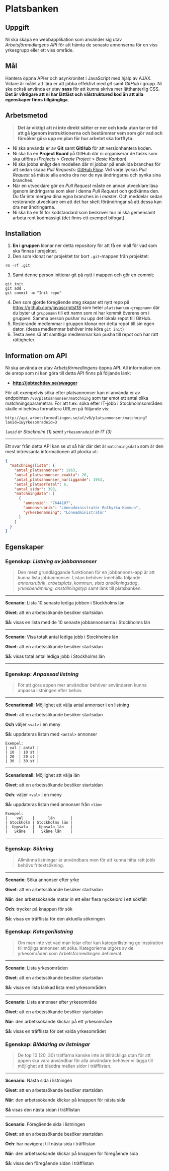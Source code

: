 # Platsbanken

## Uppgift
Ni ska skapa en webbapplikation som använder sig utav _Arbetsförmedlingens API_ för att hämta de senaste annonserna för en viss yrkesgrupp eller ett viss område. 

## Mål
Hantera öppna APIer och asynkronitet i JavaScript med hjälp av AJAX. Vidare är målet att lära er att jobba effektivt med _git_ samt _GitHub_ i grupp. Ni ska också använda er utav **sass** för att kunna skriva mer lätthanterlig CSS. **Det är viktigare att ni har lättläst och välstruktured kod än att alla egenskaper finns tillgängliga**. 

## Arbetsmetod

> **Det är viktigt att ni inte direkt sätter er ner och koda utan tar er tid att gå igenom instruktionerna och bestämmer vem som gör vad och försöker göra upp en plan för hur arbetet ska fortflyta.**

* Ni ska använda er av **Git** samt **GitHub** för att versionhantera koden.
* Ni ska ha en **Project Board** på GitHub där ni organiserar de tasks som ska utföras (_Projects_ > _Create Project_ > _Basic Kanban_)
* Ni ska jobba enligt den modellen där ni jobbar på enskilda branches för att sedan skapa _Pull Requests_: [GitHub Flow](https://guides.github.com/introduction/flow/). Vid varje lyckas _Pull Request_ så måste alla andra dra ner de nya ändringarna och synka sina branches.
* När en utvecklare gör en _Pull Request_ måste en annan utvecklare läsa igenom ändringarna som sker i denna _Pull Request_ och godkänna den. Du får inte mergea dina egna branches in i _master_. Och meddelar sedan resterande utvecklare om att det har skett förändringar så att dessa kan dra ner ändringarna.
* Ni ska ha en fil för kodstandard som beskriver hur ni ska gemensamt arbeta rent kodmässigt (det finns ett exempel bifogat).

## Installation

1. **En i gruppen** klonar ner detta repository för att få en mall för vad som ska finnas i projektet. 
2. Den som klonat ner projektet tar bort `.git`-mappen från projektet:
```
rm -rf .git
```
3. Samt denne person initierar git på nytt i mappen och gör en commit:
```
git init
git add .
git commit -m "Init repo"
```
4. Den som gjorde föregående steg skapar ett nytt repo på https://github.com/javascriptst18 som heter `platsbanken-gruppnamn` där du byter ut `gruppnamn` till ett namn som ni har kommit överens om i gruppen. Samma person pushar nu upp det lokala repot till GitHub.
5. Resterande medlemmar i gruppen klonar ner detta repot till sin egen dator. (dessa medlemmar behöver inte köra `git init`)
6. Testa även så att samtliga medlemmar kan pusha till repot och har rätt rättigheter.

## Information om API

Ni ska använda er utav _Arbetsförmedlingens_ öppna API. All information om de anrop som ni kan göra till detta API finns på följande länk: 

* **http://jobtechdev.se/swagger**

För att exempelvis söka efter platsannonser kan ni använda er av endpointen `/v0/platsannonser/matchning` som tar emot ett antal olika matchningsparametrar. För att t.ex. söka efter IT-jobb i Stockholmsområden skulle ni behöva formattera URLen på följande vis:

```http
http://api.arbetsformedlingen.se/af/v0/platsannonser/matchning?lanid=1&yrkesomradeid=3
```
_`lanid` är Stockholm (1) samt `yrkesomradeid` är IT (3)_

---

Ett svar från detta API kan se ut så här där det är `matchningsdata` som är den mest intressanta informationen att plocka ut:

```json
{
  "matchningslista": {
    "antal_platsannonser": 1963,
    "antal_platsannonser_exakta": 20,
    "antal_platsannonser_narliggande": 1943,
    "antal_platserTotal": 6,
    "antal_sidor": 393,
    "matchningdata": [
      {
        "annonsid": "7644107",
        "annonsrubrik": "Löneadministratör Botkyrka Kommun",
        "yrkesbenamning": "Löneadministratör"
      }
    ]
  }
}
```

## Egenskaper

### Egenskap: _Listning av jobbannonser_

> Den mest grundläggande funktionen för en jobbannons-app
är att kunna lista jobbannonser. Listan behöver innehålla följande: _annonsrubrik_, _arbetsplats_, _kommun_, _sista ansökningsdag_, _yrkesbenämning_, _anställningstyp_ samt länk till platsbanken.

---

**Scenario**: Lista 10 senaste lediga jobben i Stockholms län

**Givet**:  att en arbetssökande besöker startsidan

**Så**: visas en lista med de 10 senaste jobbannonserna i Stockholms län

---

**Scenario**: Visa totalt antal lediga jobb i Stockholms län

**Givet**: att en arbetssökande besöker startsidan

**Så**: visas total antal lediga jobb i Stockholms län

---


### **Egenskap**: _Anpassad listning_
  
> För att göra appen mer användbar behöver användaren kunna anpassa listningen efter behov. 

---

**Scenariomall**: Möjlighet att välja antal annonser i en listning

**Givet**: att en arbetssökande besöker startsidan

**Och** väljer `<val>` i en meny

**Så**: uppdateras listan med `<antal>` annonser

```
Exempel:
| val | antal |
| 10  | 10 st |
| 20  | 20 st |
| 30  | 30 st |
```

---

**Scenariomall**: Möjlighet att välja län 

**Givet**: att en arbetssökande besöker startsidan

**Och**: väljer `<val>` i en meny

**Så**: uppdateras listan med annonser från `<län>`

```
Exempel:
|    val    |      län       |
| Stockholm | Stockholms län |
|  Uppsala  |  Uppsala län   |
|   Skåne   |   Skåne län    |
```

---

### **Egenskap**: _Sökning_
> Allmänna listningar är användbara men för att kunna hitta rätt jobb behövs fritextsökning.

---

**Scenario**: Söka annonser efter yrke

**Givet**: att en arbetssökande besöker startsidan

**När**: den arbetssökande matar in ett eller flera nyckelord i ett sökfält

**Och**: trycker på knappen för sök

**Så**: visas en träfflista för den aktuella sökningen

### **Egenskap**: _Kategorilistning_
> Om man inte vet vad man letar efter kan kategorilistning ge inspiration till möjliga annonser att söka. Kategorierna utgörs av de yrkesområden som Arbetsförmedlingen definierat.

---

**Scenario**: Lista yrkesområden

**Givet**: att en arbetssökande besöker startsidan

**Så**: visas en lista länkad lista med yrkesområden

---

**Scenario**: Lista annonser efter yrkesområde

**Givet**: att en arbetssökande besöker startsidan

**När**: den arbetssökande klickar på ett yrkesområde

**Så**: visas en träfflista för det valda yrkesområdet


### **Egenskap**: _Bläddring av listningar_

>De top 10 (20, 30) träffarna kanske inte är tillräckliga utan för att appen ska vara användbar för alla användare behöver vi lägga till möjlighet att bläddra mellan sidor i träfflistan.

---

**Scenario**: Nästa sida i listningen

**Givet**: att en arbetssökande besöker startsidan

**När**: den arbetssökande klickar på knappen för nästa sida

**Så** visas den nästa sidan i träfflistan

---

**Scenario**: Föregående sida i listningen

**Givet**: att en arbetssökande besöker startsidan

**Och**: har navigerat till nästa sida i träfflistan

**När**: den arbetssökande klickar på knappen för föregående sida

**Så**: visas den föregående sidan i träfflistan
